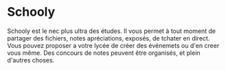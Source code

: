 # Schooly
Schooly est le nec plus ultra des études. Il vous permet à tout moment de partager des fichiers, notes apréciations, exposés, de tchater en direct. Vous pouvez proposer a votre lycée de créer des événemets ou d'en creer vous même. Des concours de notes peuvent être organisés, et plein d'autres choses.
